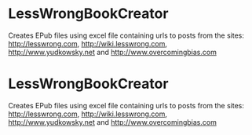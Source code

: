 # LessWrongBookCreator
Creates EPub files using excel file containing urls to posts from the sites: http://lesswrong.com, http://wiki.lesswrong.com, http://www.yudkowsky.net and http://www.overcomingbias.com
# LessWrongBookCreator
Creates EPub files using excel file containing urls to posts from the sites: http://lesswrong.com, http://wiki.lesswrong.com, http://www.yudkowsky.net and http://www.overcomingbias.com
